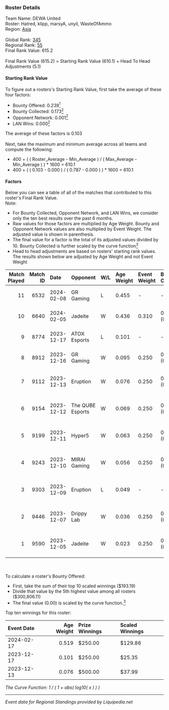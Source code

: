 ### Roster Details<br />
Team Name: DEWA United<br />
Roster: Hatred, klipp, marsyA, unyil, WasteOfAmmo<br />
Region: [Asia]( ../standings_asia.md)<br />
<br />
Global Rank: [345](../standings_global.md)<br />
Regional Rank: [55]( ../standings_asia.md)<br />
Final Rank Value:  615.2<br />
<br />
Final Rank Value (615.2) = Starting Rank Value (610.1) + Head To Head Adjustments (5.1)<br />

#### Starting Rank Value<br />
To figure out a rosters's Starting Rank Value, first take the average of these four factors:<br />
- Bounty Offered: 0.239[<sup>1</sup>](#table2)
- Bounty Collected: 0.173[<sup>2</sup>](#table1)
- Opponent Network: 0.001[<sup>2</sup>](#table1)
- LAN Wins: 0.000[<sup>2</sup>](#table1)

The average of these factors is 0.103<br />
<br />
Next, take the maximum and minimum average across all teams and compute the following:<br />
- 400 + ( ( Roster_Average - Min_Average ) / ( Max_Average - Min_Average ) ) * 1600 = 610.1
- 400 + ( ( 0.103 - 0.000 ) / ( 0.787 - 0.000 ) ) * 1600 = 610.1


#### Factors<br />
Below you can see a table of all of the matches that contributed to this roster's Final Rank Value.<br />
Note:<br />

- For Bounty Collected, Opponent Network, and LAN Wins, we consider only the ten best results over the past 6 months.
- Raw values for those factors are multiplied by Age Weight. Bounty and Opponent Network values are also multiplied by Event Weight. The adjusted value is shown in parenthesis.
- The final value for a factor is the total of its adjusted values divided by 10. Bounty Collected is further scaled by the curve function[<sup>3</sup>](#curveFunction)
- Head to head adjustments are based on rosters' starting rank values. The results shown below are adjusted by Age Weight and not Event Weight
<span id="table1"></span><br />


| Match Played | Match ID | Date       | Opponent         | W/L | Age Weight | Event Weight | Bounty Collected | Opponent Network | LAN Wins  | H2H Adj. | Roster                                    |
| -: | -: | :- | :- | :- | :- | :- | :- | :- | :- | -: | :- |
|           11 |     6532 | 2024-02-08 | GR Gaming        | L   | 0.455      | -            | -                | -                | -         |    -3.85 | Hatred, klipp, marsyA, unyil, WasteOfAmmo |
|           10 |     6640 | 2024-02-05 | Jadeite          | W   | 0.436      | 0.310        | 0.000 (0.000)    | 0.000 (0.000)    | 0 (0.000) |     3.00 | Hatred, klipp, marsyA, unyil, WasteOfAmmo |
|            9 |     8774 | 2023-12-17 | ATOX Esports     | L   | 0.101      | -            | -                | -                | -         |    -0.08 | klipp, marsyA, WasteOfAmmo, xerolte, XigN |
|            8 |     8912 | 2023-12-16 | GR Gaming        | W   | 0.095      | 0.250        | 0.007 (0.000)    | 0.428 (0.010)    | 0 (0.000) |     2.16 | klipp, marsyA, WasteOfAmmo, xerolte, XigN |
|            7 |     9112 | 2023-12-13 | Eruption         | W   | 0.076      | 0.250        | 0.000 (0.000)    | 0.064 (0.001)    | 0 (0.000) |     1.15 | Jaytzyy, klipp, marsyA, WasteOfAmmo, Whis |
|            6 |     9154 | 2023-12-12 | The QUBE Esports | W   | 0.069      | 0.250        | 0.000 (0.000)    | 0.010 (0.000)    | 0 (0.000) |     0.95 | Jaytzyy, klipp, marsyA, WasteOfAmmo, Whis |
|            5 |     9199 | 2023-12-11 | Hyper5           | W   | 0.063      | 0.250        | 0.000 (0.000)    | 0.017 (0.000)    | 0 (0.000) |     1.00 | Jaytzyy, klipp, marsyA, WasteOfAmmo, Whis |
|            4 |     9243 | 2023-12-10 | MIRAI Gaming     | W   | 0.056      | 0.250        | 0.000 (0.000)    | 0.200 (0.003)    | 0 (0.000) |     1.12 | Jaytzyy, klipp, marsyA, WasteOfAmmo, Whis |
|            3 |     9303 | 2023-12-09 | Eruption         | L   | 0.049      | -            | -                | -                | -         |    -0.81 | Jaytzyy, klipp, marsyA, WasteOfAmmo, Whis |
|            2 |     9446 | 2023-12-07 | Drippy Lab       | W   | 0.036      | 0.250        | 0.000 (0.000)    | 0.017 (0.000)    | 0 (0.000) |     0.27 | Jaytzyy, klipp, marsyA, WasteOfAmmo, Whis |
|            1 |     9590 | 2023-12-05 | Jadeite          | W   | 0.023      | 0.250        | 0.000 (0.000)    | 0.000 (0.000)    | 0 (0.000) |     0.17 | Jaytzyy, klipp, marsyA, WasteOfAmmo, Whis |

<br />
<span id="table2"></span><br />
To calculate a roster's Bounty Offered:<br />

- First, take the sum of their top 10 scaled winnings ($193.19)
- Divide that value by the 5th highest value among all rosters ($300,806.11)
- The final value (0.00) is scaled by the curve function.[<sup>3</sup>](#curveFunction)

Top ten winnings for this roster:<br />

| Event Date | Age Weight | Prize Winnings | Scaled Winnings |
| :- | -: | :- | :- |
| 2024-02-17 |      0.519 | $250.00        | $129.86         |
| 2023-12-17 |      0.101 | $250.00        | $25.35          |
| 2023-12-13 |      0.076 | $500.00        | $37.99          |


<span id="curveFunction"></span>_The Curve Function: 1 / ( 1 + abs( log10( x ) ) )_<br />

---
_Event data for Regional Standings provided by Liquipedia.net_<br />
